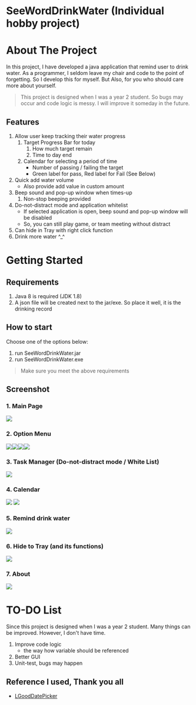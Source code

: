 # SeeWordDrinkWater (Individual hobby project)

# About The Project
In this project, I have developed a java application that remind user to drink water. As a programmer, I seldom leave my chair and code to the point of forgetting. So I develop this for myself. But Also, for you who should care more about yourself.
> This project is designed when I was a year 2 student. So bugs may occur and code logic is messy. I will improve it someday in the future.

## Features
1. Allow user keep tracking their water progress
   1. Target Progress Bar for today
      1. How much target remain
      2. Time to day end
   2. Calendar for selecting a period of time
      - Number of passing / failing the target
      - Green label for pass, Red label for Fail (See Below)
2. Quick add water volume 
   - Also provide add value in custom amount 
3. Beep sound and pop-up window when times-up
   1. Non-stop beeping provided
4. Do-not-distract mode and application whitelist
   - If selected application is open, beep sound and pop-up window will be disabled
   - So, you can still play game, or team meeting without distract
5. Can hide in Tray with right click function
6. Drink more water ^_^

# Getting Started
## Requirements

1. Java 8 is required (JDK 1.8)
2. A json file will be created next to the jar/exe. So place it well, it is the drinking record

## How to start
Choose one of the options below:
1. run SeeWordDrinkWater.jar
2. run SeeWordDrinkWater.exe
> Make sure you meet the above requirements

## Screenshot

### 1. Main Page
![](Screenshot/Mainpage.png)

### 2. Option Menu
![](Screenshot/menu1.png)![](Screenshot/menu2.png)![](Screenshot/menu3.png)![](Screenshot/menu4.png)

### 3. Task Manager (Do-not-distract mode / White List)
![](Screenshot/TaskManager.png)

### 4. Calendar 
![](Screenshot/Calendar.png)
![](Screenshot/Calendar2.png)

### 5. Remind drink water
![](Screenshot/DrinkWater.png)

### 6. Hide to Tray (and its functions) 
![](Screenshot/tray.png)

### 7. About
![](Screenshot/About.png)
# TO-DO List
Since this project is designed when I was a year 2 student. Many things can be improved. However, I don't have time.
1. Improve code logic
    - the way how variable should be referenced
2. Better GUI
3. Unit-test, bugs may happen

## Reference I used, Thank you all
- [LGoodDatePicker]

[LGoodDatePicker]:<https://github.com/LGoodDatePicker/LGoodDatePicker/>
